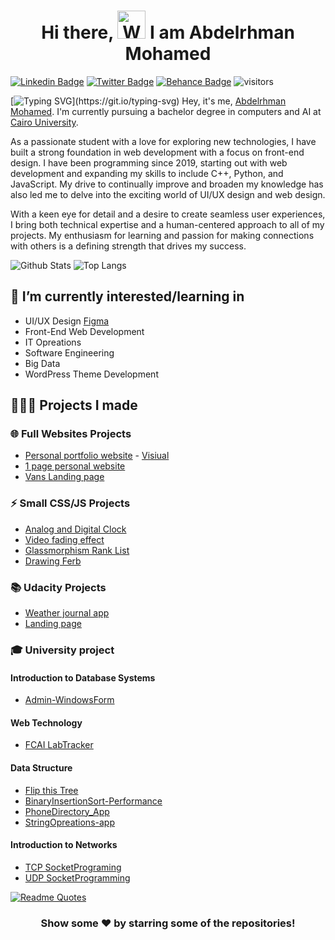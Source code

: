 <h1 align="center"> Hi there, <img src="https://raw.githubusercontent.com/nixin72/nixin72/master/wave.gif" 
         alt="Waving hand animated gif"
         height="45"
         width="45" /> I am Abdelrhman Mohamed</h1>


[![Linkedin Badge](https://img.shields.io/badge/-AbdelrhmanMohamed-blue?style=flat-square&logo=Linkedin&logoColor=white&link=[https://www.linkedin.com/in/abdelrhman-el-shaaer/)](https://www.linkedin.com/in/abdelrhman-el-shaaer/)
[![Twitter Badge](https://img.shields.io/badge/-@elsha3er117-1ca0f1?style=flat-square&labelColor=1ca0f1&logo=twitter&logoColor=white&link=https://twitter.com/elsha3er117)](https://twitter.com/elsha3er117)
[![Behance Badge](https://img.shields.io/badge/-AbdelrhmanMohamed-0057ff?style=flat-square&labelColor=0057ff&logo=behance&logoColor=white&link=https://www.behance.net/Abdelrhman_Mohmed)](https://www.behance.net/Abdelrhman_Mohmed)
![visitors](https://visitor-badge.laobi.icu/badge?page_id=Elsha3er117.Elsha3er117)

[![Typing SVG](https://readme-typing-svg.herokuapp.com?size=30&duration=6000&vCenter=true&multiline=true&width=1000&height=200&lines=I+believe+that+programming+is+a+form+of+art%2C;+which+encourages+me+to+keep+trying+to+make+my+masterpiece!)](https://git.io/typing-svg)
Hey, it's me, [Abdelrhman Mohamed](https://www.linkedin.com/in/abdelrhman-el-shaaer/). I'm currently pursuing a bachelor degree in computers and AI at [Cairo University](https://cu.edu.eg/Home).

As a passionate student with a love for exploring new technologies, I have built a strong foundation in web development with a focus on front-end design. I have been programming since 2019, starting out with web development and expanding my skills to include C++, Python, and JavaScript. My drive to continually improve and broaden my knowledge has also led me to delve into the exciting world of UI/UX design and web design.

With a keen eye for detail and a desire to create seamless user experiences, I bring both technical expertise and a human-centered approach to all of my projects. My enthusiasm for learning and passion for making connections with others is a defining strength that drives my success.

![Github Stats](https://github-readme-stats.vercel.app/api?username=Elsha3er117&count_private=true&show_icons=true&include_all_commits=true&title_color=fff&icon_color=f9f9f9&text_color=9f9f9f&bg_color=151515)
![Top Langs](https://github-readme-stats.vercel.app/api/top-langs/?username=Elsha3er117&layout=compact&title_color=fff&icon_color=f9f9f9&text_color=9f9f9f&bg_color=151515)

## 🌱 I’m currently interested/learning in

- UI/UX Design [Figma](https://www.figma.com/)
- Front-End Web Development 
- IT Opreations
- Software Engineering
- Big Data
- WordPress Theme Development 

## 👨🏻‍💻 Projects I made

### 🌐	Full Websites Projects

- [Personal portfolio website](https://github.com/Elsha3er117/Elsha3er117.github.io) - [Visiual](https://Elsha3er117.github.io)
- [1 page personal website](https://github.com/Elsha3er117/Personal-Portofolio-Website)
- [Vans Landing page](https://github.com/Elsha3er117/VANS-LandingPage)

### ⚡	Small CSS/JS Projects

- [Analog and Digital Clock](https://github.com/Elsha3er117/Animated-JS-Clock)
- [Video fading effect](https://github.com/Elsha3er117/Video-Fading-Effect)
- [Glassmorphism Rank List](https://github.com/Elsha3er117/CSS-Rank-List)
- [Drawing Ferb](https://github.com/Elsha3er117/CSS_Ferb)

### 📚	Udacity Projects

- [Weather journal app](https://github.com/Elsha3er117/Udacity_weather-journal-app)
- [Landing page](https://github.com/Elsha3er117/Udacity_landing_page)

### 🎓 University project

#### Introduction to Database Systems

- [Admin-WindowsForm](https://github.com/Elsha3er117/Admin-WindowsForms)

#### Web Technology

- [FCAI LabTracker](https://github.com/Elsha3er117/FCAI_LabTracker-Login-Page)

#### Data Structure

- [Flip this Tree](https://github.com/Elsha3er117/Flipped-Tree)
- [BinaryInsertionSort-Performance](https://github.com/Elsha3er117/BinaryInsertionSort-Performance)
- [PhoneDirectory_App](https://github.com/Elsha3er117/PhoneDirectory_App)
- [StringOpreations-app](https://github.com/Elsha3er117/StringOpreations-app)

#### Introduction to Networks
- [TCP SocketPrograming](https://github.com/Elsha3er117/TCP-SocketPrograming)
- [UDP SocketProgramming](https://github.com/Elsha3er117/UDP-SocketProgramming)



[![Readme Quotes](https://quotes-github-readme.vercel.app/api?type=horizontal&theme=dark)](https://github.com/piyushsuthar/github-readme-quotes)


<div align="center">

### Show some ❤️ by starring some of the repositories!

</div>
<!---
Elsha3er117/Elsha3er117 is a ✨ special ✨ repository because its `README.md` (this file) appears on your GitHub profile.
You can click the Preview link to take a look at your changes.
--->
